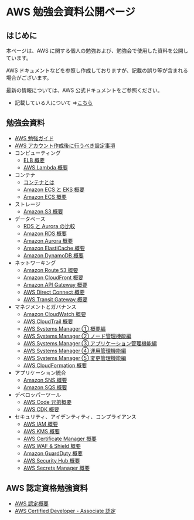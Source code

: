 # AWS 勉強会資料公開ページ

## はじめに

本ページは、AWS に関する個人の勉強および、勉強会で使用した資料を公開しています。

AWS ドキュメントなどを参照し作成しておりますが、記載の誤り等が含まれる場合がございます。

最新の情報については、AWS 公式ドキュメントをご参照ください。

- 記載している人について ⇒[こちら](https://ishiharatma.github.io/resume/)

## 勉強会資料

- <a href="./aws-study-guide/index.html" target="_blank">AWS 勉強ガイド</a>
- <a href="./aws-account-Initial-setting/index.html" target="_blank">AWS アカウント作成後に行うべき設定事項</a>
- コンピューティング
  - <a href="./elb-overview/index.html" target="_blank">ELB 概要</a>
  - <a href="./lambda-overview/index.html" target="_blank">AWS Lambda 概要</a>
- コンテナ
  - <a href="./container-overview/index.html" target="_blank">コンテナとは</a>
  - <a href="./ecs-vs-eks/index.html" target="_blank">Amazon ECS と EKS 概要</a>
  - <a href="./ecs-overview/index.html" target="_blank">Amazon ECS 概要</a>
- ストレージ
  - <a href="./s3-overview/index.html" target="_blank">Amazon S3 概要</a>
- データベース
  - <a href="./rds-aurora-overview/index.html" target="_blank">RDS と Aurora の比較</a>
  - <a href="./rds-overview/index.html" target="_blank">Amazon RDS 概要</a>
  - <a href="./aurora-overview/index.html" target="_blank">Amazon Aurora 概要</a>
  - <a href="./elasticache-overview/index.html" target="_blank">Amazon ElastiCache 概要</a>
  - <a href="./dynamodb-overview/index.html" target="_blank">Amazon DynamoDB 概要</a>
- ネットワーキング
  - <a href="./route53-overview/index.html" target="_blank">Amazon Route 53 概要</a>
  - <a href="./cloudfront-overview/index.html" target="_blank">Amazon CloudFront 概要</a>
  - <a href="./apigw-overview/index.html" target="_blank">Amazon API Gateway 概要</a>
  - <a href="./directconnect-overview/index.html" target="_blank">AWS Direct Connect 概要</a>
  - <a href="./transitgw-overview/index.html" target="_blank">AWS Transit Gateway 概要</a>
- マネジメントとガバナンス
  - <a href="./cloudwatch-overview/index.html" target="_blank">Amazon CloudWatch 概要</a>
  - <a href="./cloudtrail-overview/index.html" target="_blank">AWS CloudTrail 概要</a>
  - <a href="./ssm-overview/index.html" target="_blank">AWS Systems Manager ① 概要編</a>
  - <a href="./ssm-nodes-overview/index.html" target="_blank">AWS Systems Manager ② ノード管理機能編</a>
  - <a href="./ssm-apps-overview/index.html" target="_blank">AWS Systems Manager ③ アプリケーション管理機能編</a>
  - <a href="./ssm-ops-overview/index.html" target="_blank">AWS Systems Manager ④ 運用管理機能編</a>
  - <a href="./ssm-changes-overview/index.html" target="_blank">AWS Systems Manager ⑤ 変更管理機能編</a>
  - <a href="./cfn-overview/index.html" target="_blank">AWS CloudFormation 概要</a>
- アプリケーション統合
  - <a href="./sns-overview/index.html" target="_blank">Amazon SNS 概要</a>
  - <a href="./sqs-overview/index.html" target="_blank">Amazon SQS 概要</a>
- デベロッパーツール
  - <a href="./codexx-overview/index.html" target="_blank">AWS Code 兄弟概要</a>
  - <a href="./cdk-overview/index.html" target="_blank">AWS CDK 概要</a>
- セキュリティ、アイデンティティ、コンプライアンス
  - <a href="./iam-overview/index.html" target="_blank">AWS IAM 概要</a>
  - <a href="./kms-overview/index.html" target="_blank">AWS KMS 概要</a>
  - <a href="./acm-overview/index.html" target="_blank">AWS Certificate Manager 概要</a>
  - <a href="./waf-and-shield-overview/index.html" target="_blank">AWS WAF & Shield 概要</a>
  - <a href="./guardduty-overview/index.html" target="_blank">Amazon GuardDuty 概要</a>
  - <a href="./securityhub-overview/index.html" target="_blank">AWS Security Hub 概要</a>
  - <a href="./secretsmanager-overview/index.html" target="_blank">AWS Secrets Manager 概要</a>

## AWS 認定資格勉強資料

- <a href="./aws-certification/index.html" target="_blank">AWS 認定概要</a>
- <a href="./aws-certified-dva-keyword/index.html" target="_blank">AWS Certified Developer - Associate 認定</a>
